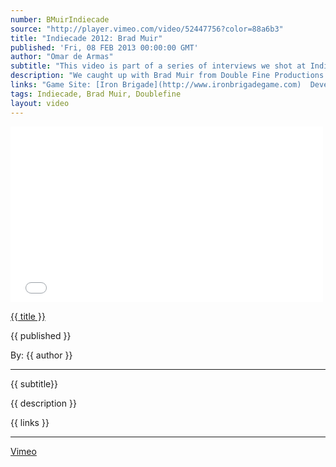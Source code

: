 ```yaml
---
number: BMuirIndiecade
source: "http://player.vimeo.com/video/52447756?color=88a6b3"
title: "Indiecade 2012: Brad Muir"
published: 'Fri, 08 FEB 2013 00:00:00 GMT'
author: "Omar de Armas"
subtitle: "This video is part of a series of interviews we shot at IndieCade 2012."
description: "We caught up with Brad Muir from Double Fine Productions after he moderated the FTL panel to talk about Kinect Party, Kleenex testing, leadership roles, and polar bears that ride giant armor plated tigers? The first part of this action packed interview is about how heart ache and sense of progression make FTL such an awesome game. Then, Brad enlightens us about what's currently happening at Double Fine as well as the studio's transition from being a traditional developer with one large working title to having a series of smaller teams that all work on different titles."
links: "Game Site: [Iron Brigade](http://www.ironbrigadegame.com)  Developer: [Doublefine](http://www.doublefine.com)  If you want to find out more about IndieCade you can go here!  [Indiecade](http://www.indiecade.com)"
tags: Indiecade, Brad Muir, Doublefine
layout: video
---
```


<div class="vid_container">
  <iframe src={{ source }} width="500" height="281" frameborder="0" webkitAllowFullScreen mozallowfullscreen allowFullScreen></iframe>
</div>

<a href="../videos/{{ number }}.html" class='postTitleLink'><p class='postTitle'>{{ title }}</p></a>
<p class='postPublished'>{{ published }}</p>
<p class='postAuthor'>By: {{ author }}</p>
<hr>
{{ subtitle}}  
  
{{ description }}  
  
{{ links }}  
  
- - -
[Vimeo](www.vimeo.com/indestructibleart)